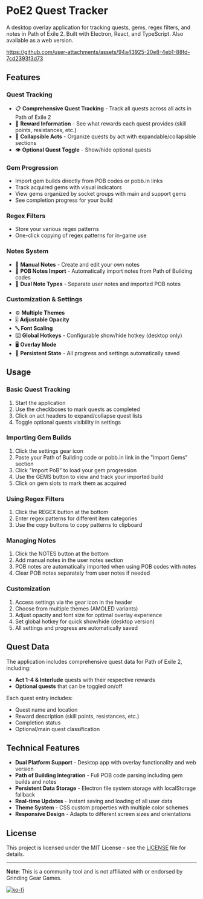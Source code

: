 # PoE2 Quest Tracker

A desktop overlay application for tracking quests, gems, regex filters, and notes in Path of Exile 2. Built with Electron, React, and TypeScript. Also available as a web version.

https://github.com/user-attachments/assets/94a43925-20e8-4eb1-88fd-7cd2393f3d73

## Features

### Quest Tracking
- 📋 **Comprehensive Quest Tracking** - Track all quests across all acts in Path of Exile 2
- 🎯 **Reward Information** - See what rewards each quest provides (skill points, resistances, etc.)
- 📁 **Collapsible Acts** - Organize quests by act with expandable/collapsible sections
- 👁️ **Optional Quest Toggle** - Show/hide optional quests

### Gem Progression
- Import gem builds directly from POB codes or pobb.in links
- Track acquired gems with visual indicators
- View gems organized by socket groups with main and support gems
- See completion progress for your build

### Regex Filters
- Store your various regex patterns
- One-click copying of regex patterns for in-game use

### Notes System
- 📝 **Manual Notes** - Create and edit your own notes
- 🔄 **POB Notes Import** - Automatically import notes from Path of Building codes
- 📂 **Dual Note Types** - Separate user notes and imported POB notes

### Customization & Settings
- ⚙️ **Multiple Themes**
- 🎚️ **Adjustable Opacity**
- 🔤 **Font Scaling**
- ⌨️ **Global Hotkeys** - Configurable show/hide hotkey (desktop only)
- 🖥️ **Overlay Mode**
- 💾 **Persistent State** - All progress and settings automatically saved

## Usage

### Basic Quest Tracking
1. Start the application
2. Use the checkboxes to mark quests as completed
3. Click on act headers to expand/collapse quest lists
4. Toggle optional quests visibility in settings

### Importing Gem Builds
1. Click the settings gear icon
2. Paste your Path of Building code or pobb.in link in the "Import Gems" section
3. Click "Import PoB" to load your gem progression
4. Use the GEMS button to view and track your imported build
5. Click on gem slots to mark them as acquired

### Using Regex Filters
1. Click the REGEX button at the bottom
2. Enter regex patterns for different item categories
3. Use the copy buttons to copy patterns to clipboard

### Managing Notes
1. Click the NOTES button at the bottom
2. Add manual notes in the user notes section
3. POB notes are automatically imported when using POB codes with notes
4. Clear POB notes separately from user notes if needed

### Customization
1. Access settings via the gear icon in the header
2. Choose from multiple themes (AMOLED variants)
3. Adjust opacity and font size for optimal overlay experience
4. Set global hotkey for quick show/hide (desktop version)
5. All settings and progress are automatically saved

## Quest Data

The application includes comprehensive quest data for Path of Exile 2, including:

- **Act 1-4 & Interlude** quests with their respective rewards
- **Optional quests** that can be toggled on/off

Each quest entry includes:
- Quest name and location
- Reward description (skill points, resistances, etc.)
- Completion status
- Optional/main quest classification

## Technical Features

- **Dual Platform Support** - Desktop app with overlay functionality and web version
- **Path of Building Integration** - Full POB code parsing including gem builds and notes
- **Persistent Data Storage** - Electron file system storage with localStorage fallback
- **Real-time Updates** - Instant saving and loading of all user data
- **Theme System** - CSS custom properties with multiple color schemes
- **Responsive Design** - Adapts to different screen sizes and orientations


## License

This project is licensed under the MIT License - see the [LICENSE](LICENSE) file for details.

---

**Note**: This is a community tool and is not affiliated with or endorsed by Grinding Gear Games.

[![ko-fi](https://ko-fi.com/img/githubbutton_sm.svg)](https://ko-fi.com/ohitsjudd)
